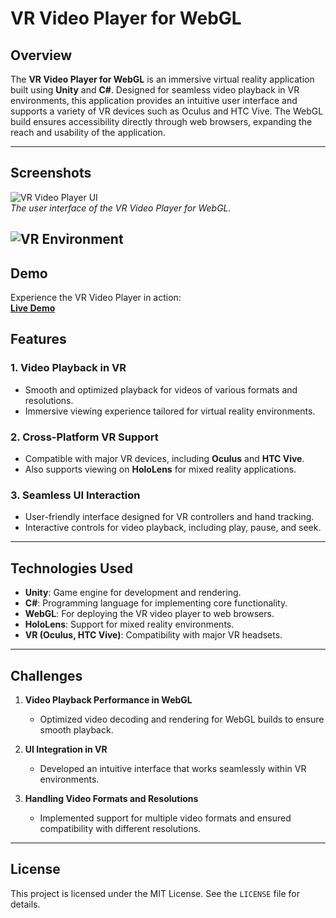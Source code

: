 # VR Video Player for WebGL  

## Overview  
The **VR Video Player for WebGL** is an immersive virtual reality application built using **Unity** and **C#**. Designed for seamless video playback in VR environments, this application provides an intuitive user interface and supports a variety of VR devices such as Oculus and HTC Vive. The WebGL build ensures accessibility directly through web browsers, expanding the reach and usability of the application.  

---
## Screenshots  
![VR Video Player UI](https://github.com/user-attachments/assets/73fb3102-a2a1-44dd-8043-760a35522ed8)  
*The user interface of the VR Video Player for WebGL.*  

![VR Environment](https://github.com/user-attachments/assets/7cfe498d-35f3-424e-a196-768dc8cfc974)  
---
## Demo  
Experience the VR Video Player in action:  
**[Live Demo](https://vrplayerdemo.netlify.app)**  

## Features  
### 1. Video Playback in VR  
- Smooth and optimized playback for videos of various formats and resolutions.  
- Immersive viewing experience tailored for virtual reality environments.  

### 2. Cross-Platform VR Support  
- Compatible with major VR devices, including **Oculus** and **HTC Vive**.  
- Also supports viewing on **HoloLens** for mixed reality applications.  

### 3. Seamless UI Interaction  
- User-friendly interface designed for VR controllers and hand tracking.  
- Interactive controls for video playback, including play, pause, and seek.  

---

## Technologies Used  
- **Unity**: Game engine for development and rendering.  
- **C#**: Programming language for implementing core functionality.  
- **WebGL**: For deploying the VR video player to web browsers.  
- **HoloLens**: Support for mixed reality environments.  
- **VR (Oculus, HTC Vive)**: Compatibility with major VR headsets.  

---

## Challenges  
1. **Video Playback Performance in WebGL**  
   - Optimized video decoding and rendering for WebGL builds to ensure smooth playback.  

2. **UI Integration in VR**  
   - Developed an intuitive interface that works seamlessly within VR environments.  

3. **Handling Video Formats and Resolutions**  
   - Implemented support for multiple video formats and ensured compatibility with different resolutions.  


---


## License  
This project is licensed under the MIT License. See the `LICENSE` file for details.  


